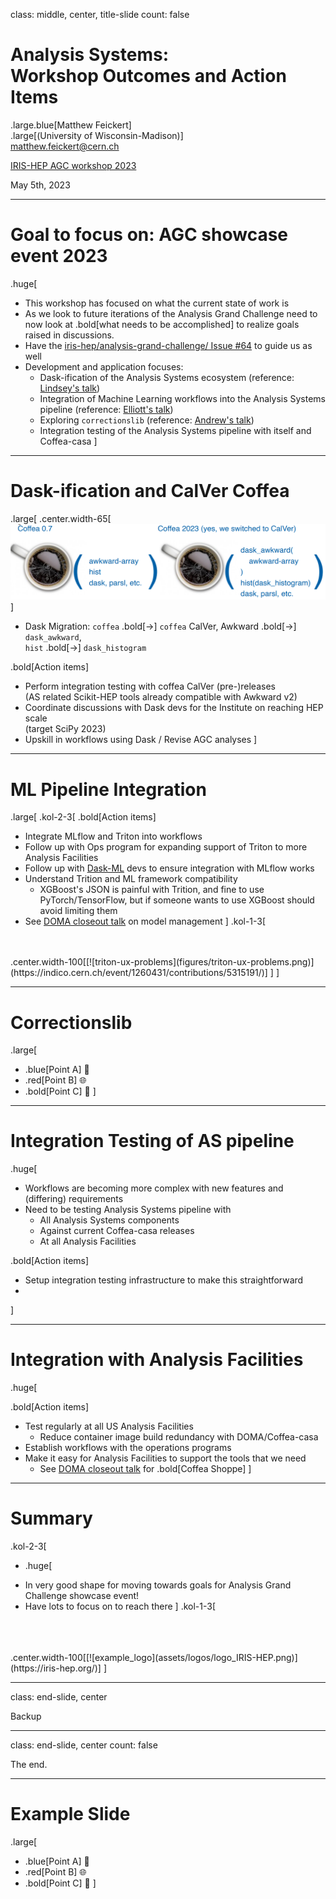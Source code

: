 class: middle, center, title-slide
count: false

# Analysis Systems: <br>Workshop Outcomes and Action Items
.large.blue[Matthew Feickert]<br>
.large[(University of Wisconsin-Madison)]
<br>
[matthew.feickert@cern.ch](mailto:matthew.feickert@cern.ch)

[IRIS-HEP AGC workshop 2023](https://indico.cern.ch/event/1260431/contributions/5315157/)

May 5th, 2023

---
# Goal to focus on: AGC showcase event 2023

.huge[
* This workshop has focused on what the current state of work is
* As we look to future iterations of the Analysis Grand Challenge need to now look at .bold[what needs to be accomplished] to realize goals raised in discussions.
* Have the [iris-hep/analysis-grand-challenge/ Issue #64](https://github.com/iris-hep/analysis-grand-challenge/issues/64) to guide us as well
* Development and application focuses:
   - Dask-ification of the Analysis Systems ecosystem (reference: [Lindsey's talk](https://indico.cern.ch/event/1260431/contributions/5315181/))
   - Integration of Machine Learning workflows into the Analysis Systems pipeline (reference: [Elliott's talk](https://indico.cern.ch/event/1260431/contributions/5315191/))
   - Exploring `correctionslib` (reference: [Andrew's talk](https://indico.cern.ch/event/1260431/contributions/5315192/))
   - Integration testing of the Analysis Systems pipeline with itself and Coffea-casa
]

---
# Dask-ification and CalVer Coffea

.large[
.center.width-65[[![coffea-transition-plan](figures/coffea-transition-plan.png)](https://indico.cern.ch/event/1260431/contributions/5315181/)]

* Dask Migration: `coffea` .bold[&rarr;] `coffea` CalVer, Awkward .bold[&rarr;] `dask_awkward`,<br> `hist` .bold[&rarr;] `dask_histogram`

.bold[Action items]
   - Perform integration testing with coffea CalVer (pre-)releases
   <br>(AS related Scikit-HEP tools already compatible with Awkward v2)
   - Coordinate discussions with Dask devs for the Institute on reaching HEP scale
   <br>(target SciPy 2023)
   - Upskill in workflows using Dask / Revise AGC analyses
]

---
# ML Pipeline Integration

.large[
.kol-2-3[
.bold[Action items]
* Integrate MLflow and Triton into workflows
* Follow up with Ops program for expanding support of Triton to more Analysis Facilities
* Follow up with [Dask-ML](https://ml.dask.org/) devs to ensure integration with MLflow works
* Understand Trition and ML framework compatibility
   - XGBoost's JSON is painful with Trition, and fine to use PyTorch/TensorFlow, but if someone wants to use XGBoost should avoid limiting them
* See [DOMA closeout talk](https://indico.cern.ch/event/1260431/timetable/?view=standard#2-doma-workshop-outcomes-and-a) on model management
]
.kol-1-3[
<br>
<br>
.center.width-100[[![triton-ux-problems](figures/triton-ux-problems.png)](https://indico.cern.ch/event/1260431/contributions/5315191/)]
]
]

---
# Correctionslib

.large[
- .blue[Point A] 🎉
- .red[Point B] 🌐
- .bold[Point C] 🚀
]

---
# Integration Testing of AS pipeline

.huge[

* Workflows are becoming more complex with new features and (differing) requirements
* Need to be testing Analysis Systems pipeline with
   - All Analysis Systems components
   - Against current Coffea-casa releases
   - At all Analysis Facilities

.bold[Action items]

* Setup integration testing infrastructure to make this straightforward
*
]

---
# Integration with Analysis Facilities

.huge[

.bold[Action items]
* Test regularly at all US Analysis Facilities
   - Reduce container image build redundancy with DOMA/Coffea-casa
* Establish workflows with the operations programs
* Make it easy for Analysis Facilities to support the tools that we need
   - See [DOMA closeout talk](https://indico.cern.ch/event/1260431/timetable/?view=standard#2-doma-workshop-outcomes-and-a) for .bold[Coffea Shoppe]
]

---
# Summary
.kol-2-3[
- .huge[
* In very good shape for moving towards goals for Analysis Grand Challenge showcase event!
* Have lots to focus on to reach there
]
.kol-1-3[
<br>
<br>
<br>
.center.width-100[[![example_logo](assets/logos/logo_IRIS-HEP.png)](https://iris-hep.org/)]
]

---
class: end-slide, center

Backup


---

class: end-slide, center
count: false

The end.


---
# Example Slide

.large[
- .blue[Point A] 🎉
- .red[Point B] 🌐
- .bold[Point C] 🚀
]
